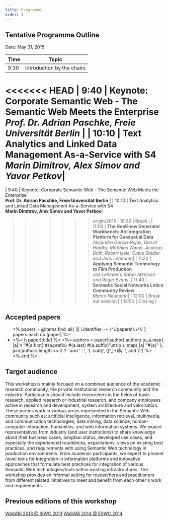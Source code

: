 ```yaml
---
title: Programme
order: 3
---
```


## Tentative Programme Outline

Date: May 31, 2015 

| Time          | Topic                            |
| ------------- |:--------------------------------:|
| 9:30          | Introduction by the chairs       |
<<<<<<< HEAD
| 9:40          | Keynote: **Corporate Semantic Web - The Semantic Web Meets the Enterprise** <br> *Prof. Dr. Adrian Paschke, Freie Universit&auml;t Berlin* |
| 10:10         | **Text Analytics and Linked Data Management As-a-Service with S4** <br> *Marin Dimitrov, Alex Simov and Yavor Petkov*|
=======
| 9:40          | Keynote: Corporate Semantic Web - The Semantic Web Meets the Enterprise <br> **Prof. Dr. Adrian Paschke, Freie Universität Berlin** |
| 10:10         | Text Analytics and Linked Data Management As-a-Service with S4 <br> **Marin Dimitrov, Alex Simov and Yavor Petkov**|
>>>>>>> origin/2015
| 10:30         | Break                            |
| 11:00         | **The GeoKnow Generator Workbench: An Integration Platform for Geospatial Data** <br> *Alejandra Garcia-Rojas, Daniel Hladky, Matthias Wauer, Andreas Both, Robert Isele, Claus Stadler and Jens Lehmann*| 
| 11:20         | **Applying Semantic Technology to Film Production** <br> *Jos Lehmann, Sarah Atkinson and Roger Evans*|
| 11:40         | **Semantic Social Networks Lotico Community Review** <br> *Marco Neumann*|
| 12:00         | Break out session                |
| 12:50         | Closing                          |

## Accepted papers
<ul>
<%
  papers = @items.find_all{ |i| i.identifier =~ /^\/papers\/.+\// }
  papers.each do |paper|
%>
<li itemscope itemtype="http://schema.org/ScholarlyArticle">
  <a href="<%= paper.identifier.chop %>.pdf" itemprop="name"><%= h paper[:title] %></a>
  <%=
    authors = paper[:author]
    authors.to_a.map{ |a| h "#{a.first} #{a.prefix} #{a.last} #{a.suffix}".strip }.
      map{ |a| "<span itemprop='author'>#{a}</span>" }.
      join(authors.length <= 2 ? ' and ' : ', ').
      sub(/, ([^,]+)$/, ', and \1')
  %>
</li>
<%
  end
%>
</ul>

## Target audience

This workshop is mainly focused on a combined audience of the academic research community, the private institutional research community and the industry. Participants should include researchers in the fields of basic research, applied research or industrial research, and company employees active in research and development, system architecture and valorisation. These parties work in various areas represented in the Semantic Web community such as: artificial intelligence, information retrieval, multimedia, and communication technologies, data mining, data science, human-computer interaction, humanities, and web information systems.
We expect representatives from industry (and user institutions) to share knowledge about their business cases, adoption status, developed use cases, and especially the experienced roadblocks, expectations, views on existing best practices, and requirements with using Semantic Web technology in production environments. From academic participants, we expect to present novel tools for integration in information platforms and innovative approaches that formulate best practices for integration of various Semantic Web technologies/tools within existing infrastructures. The workshop provides an informal setting for researchers and practitioners from different related initiatives to meet and benefit from each other's work and requirements.

## Previous editions of this workshop

[WaSABi 2013 @ ISWC 2013](http://2013.wasabi-ws.org)
[WaSABi 2014 @ ESWC 2014](http://2014.wasabi-ws.org)
